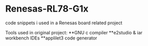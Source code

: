 # Renesas-RL78-G1x
code snippets i used in a Renesas board related project

Tools used in original project:
**GNU c compiler
**e2studio & iar workbench IDEs
**applilet3 code generator
